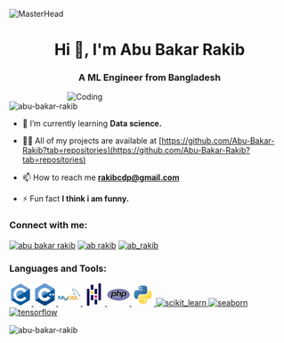 ![MasterHead](https://cdn.rentechdigital.com/common_files/blogs/machine-learning-swipecart-blog-img-01-31-08-2022.gif)
<h1 align="center">Hi 👋, I'm Abu Bakar Rakib</h1>
<h3 align="center">A ML Engineer from Bangladesh</h3>
<img align="right" alt="Coding" width="400" src="https://miro.medium.com/v2/resize:fit:1400/1*fhZsggnseKdBmY3_JonRkA.gif">
<p align="left"> <img src="https://komarev.com/ghpvc/?username=abu-bakar-rakib&label=Profile%20views&color=0e75b6&style=flat" alt="abu-bakar-rakib" /> </p>

- 🌱 I’m currently learning **Data science.**

- 👨‍💻 All of my projects are available at [https://github.com/Abu-Bakar-Rakib?tab=repositories](https://github.com/Abu-Bakar-Rakib?tab=repositories)

- 📫 How to reach me **rakibcdp@gmail.com**

- ⚡ Fun fact **I think i am funny.**

<h3 align="left">Connect with me:</h3>
<p align="left">
<a href="https://linkedin.com/in/abu bakar rakib" target="blank"><img align="center" src="https://raw.githubusercontent.com/rahuldkjain/github-profile-readme-generator/master/src/images/icons/Social/linked-in-alt.svg" alt="abu bakar rakib" height="30" width="40" /></a>
<a href="https://fb.com/ab rakib" target="blank"><img align="center" src="https://raw.githubusercontent.com/rahuldkjain/github-profile-readme-generator/master/src/images/icons/Social/facebook.svg" alt="ab rakib" height="30" width="40" /></a>
<a href="https://codeforces.com/profile/ab_rakib" target="blank"><img align="center" src="https://raw.githubusercontent.com/rahuldkjain/github-profile-readme-generator/master/src/images/icons/Social/codeforces.svg" alt="ab_rakib" height="30" width="40" /></a>
</p>

<h3 align="left">Languages and Tools:</h3>
<p align="left"> <a href="https://www.cprogramming.com/" target="_blank" rel="noreferrer"> <img src="https://raw.githubusercontent.com/devicons/devicon/master/icons/c/c-original.svg" alt="c" width="40" height="40"/> </a> <a href="https://www.w3schools.com/cpp/" target="_blank" rel="noreferrer"> <img src="https://raw.githubusercontent.com/devicons/devicon/master/icons/cplusplus/cplusplus-original.svg" alt="cplusplus" width="40" height="40"/> </a> <a href="https://www.mysql.com/" target="_blank" rel="noreferrer"> <img src="https://raw.githubusercontent.com/devicons/devicon/master/icons/mysql/mysql-original-wordmark.svg" alt="mysql" width="40" height="40"/> </a> <a href="https://pandas.pydata.org/" target="_blank" rel="noreferrer"> <img src="https://raw.githubusercontent.com/devicons/devicon/2ae2a900d2f041da66e950e4d48052658d850630/icons/pandas/pandas-original.svg" alt="pandas" width="40" height="40"/> </a> <a href="https://www.php.net" target="_blank" rel="noreferrer"> <img src="https://raw.githubusercontent.com/devicons/devicon/master/icons/php/php-original.svg" alt="php" width="40" height="40"/> </a> <a href="https://www.python.org" target="_blank" rel="noreferrer"> <img src="https://raw.githubusercontent.com/devicons/devicon/master/icons/python/python-original.svg" alt="python" width="40" height="40"/> </a> <a href="https://scikit-learn.org/" target="_blank" rel="noreferrer"> <img src="https://upload.wikimedia.org/wikipedia/commons/0/05/Scikit_learn_logo_small.svg" alt="scikit_learn" width="40" height="40"/> </a> <a href="https://seaborn.pydata.org/" target="_blank" rel="noreferrer"> <img src="https://seaborn.pydata.org/_images/logo-mark-lightbg.svg" alt="seaborn" width="40" height="40"/> </a> <a href="https://www.tensorflow.org" target="_blank" rel="noreferrer"> <img src="https://www.vectorlogo.zone/logos/tensorflow/tensorflow-icon.svg" alt="tensorflow" width="40" height="40"/> </a> </p>

<p><img align="center" src="https://github-readme-stats.vercel.app/api/top-langs?username=abu-bakar-rakib&show_icons=true&locale=en&layout=compact" alt="abu-bakar-rakib" /></p>
